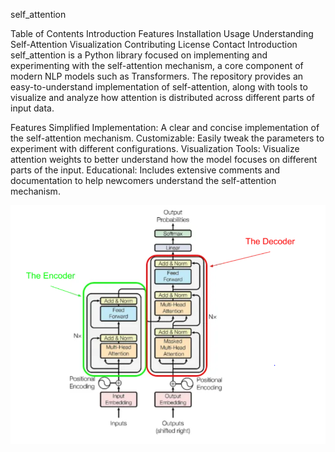 self_attention

Table of Contents
Introduction
Features
Installation
Usage
Understanding Self-Attention
Visualization
Contributing
License
Contact
Introduction
self_attention is a Python library focused on implementing and experimenting with the self-attention mechanism, a core component of modern NLP models such as Transformers. The repository provides an easy-to-understand implementation of self-attention, along with tools to visualize and analyze how attention is distributed across different parts of input data.

Features
Simplified Implementation: A clear and concise implementation of the self-attention mechanism.
Customizable: Easily tweak the parameters to experiment with different configurations.
Visualization Tools: Visualize attention weights to better understand how the model focuses on different parts of the input.
Educational: Includes extensive comments and documentation to help newcomers understand the self-attention mechanism.


<img alt="Multiheaded attention " src="0_jKqypwGzmDv7KDUZ.png" />
